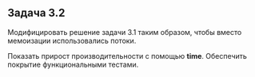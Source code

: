## Задача 3.2

Модифицировать решение задачи 3.1 таким образом, чтобы вместо мемоизации использовались потоки.

Показать прирост производительности с помощью **time**. Обеспечить покрытие функциональными тестами.
